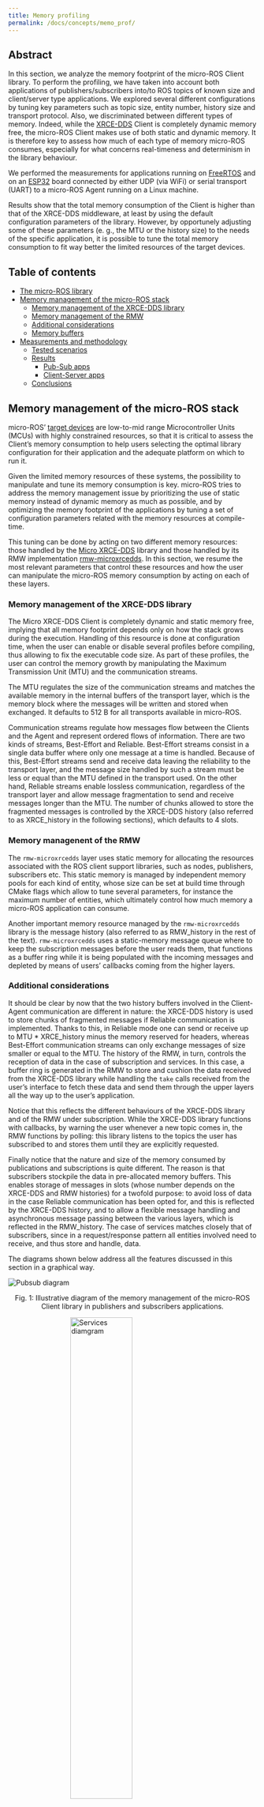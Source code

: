 ```yaml
---
title: Memory profiling
permalink: /docs/concepts/memo_prof/
---
```


## Abstract

In this section, we analyze the memory footprint of the micro-ROS Client library. To perform the profiling, we have taken into account both applications of publishers/subscribers into/to ROS topics of known size and client/server type applications. We explored several different configurations by tuning key parameters such as topic size, entity number, history size and transport protocol. Also, we discriminated between different types of memory. Indeed, while the [XRCE-DDS](https://micro-xrce-dds.docs.eprosima.com/en/latest/) Client is completely dynamic memory free, the micro-ROS Client makes use of both static and dynamic memory. It is therefore key to assess how much of each type of memory micro-ROS consumes, especially for what concerns real-timeness and determinism in the library behaviour. 

We performed the measurements for applications running on [FreeRTOS](https://www.freertos.org/index.html) and on an [ESP32](https://www.espressif.com/en/products/socs/esp32) board connected by either UDP (via WiFi) or serial transport (UART) to a micro-ROS Agent running on a Linux machine.

Results show that the total memory consumption of the Client is higher than that of the XRCE-DDS middleware, at least by using the default configuration parameters of the library. However, by opportunely adjusting some of these parameters (e. g., the MTU or the history size) to the needs of the specific application, it is possible to tune the total memory consumption to fit way better the limited resources of the target devices.

## Table of contents

* [The micro-ROS library](#the-micro-ros-library)
* [Memory management of the micro-ROS stack](#memory-management-of-the-micro-ros-stack)
  * [Memory management of the XRCE-DDS library](#memory-management-of-the-xrce-dds-library)
  * [Memory management of the RMW](#memory-management-of-the-rmw)
  * [Additional considerations](#additional-considerations)
  * [Memory buffers](#memory-buffers)
* [Measurements and methodology](#measurements-and-methodology)
  * [Tested scenarios](#tested-scenarios)
  * [Results](#results)
    * [Pub-Sub apps](#pub-sub-apps)
    * [Client-Server apps](#client-server-apps)
  * [Conclusions](#conclusions)


## Memory management of the micro-ROS stack

micro-ROS’ [target devices](https://micro-ros.github.io/docs/overview/hardware/) are low-to-mid range Microcontroller Units (MCUs) with highly constrained resources, so that it is critical to assess the Client’s memory consumption to help users selecting the optimal library configuration for their application and the adequate platform on which to run it.

Given the limited memory resources of these systems, the possibility to manipulate and tune its memory consumption is key. micro-ROS tries to address the memory management issue by prioritizing the use of static memory instead of dynamic memory as much as possible, and by optimizing the memory footprint of the applications by tuning a set of configuration parameters related with the memory resources at compile-time. 

This tuning can be done by acting on two different memory resources: those handled by the [Micro XRCE-DDS](https://github.com/eProsima/Micro-XRCE-DDS) library and those handled by its RMW implementation [rmw-microxrcedds](https://github.com/micro-ROS/rmw-microxrcedds). In this section, we resume the most relevant parameters that control these resources and how the user can manipulate the micro-ROS memory consumption by acting on each of these layers.

### Memory management of the XRCE-DDS library

The Micro XRCE-DDS Client is completely dynamic and static memory free, implying that all memory footprint depends only on how the stack grows during the execution. Handling of this resource is done at configuration time, when the user can enable or disable several profiles before compiling, thus allowing to fix the executable code size. As part of these profiles, the user can control the memory growth by manipulating the Maximum Transmission Unit (MTU) and the communication streams.

The MTU regulates the size of the communication streams and matches the available memory in the internal buffers of the transport layer, which is the memory block where the messages will be written and stored when exchanged.  It defaults to 512 B for all transports available in micro-ROS.

Communication streams regulate how messages flow between the Clients and the Agent and represent ordered flows of information. There are two kinds of streams, Best-Effort and Reliable. Best-Effort streams consist in a single data buffer where only one message at a time is handled. Because of this, Best-Effort streams send and receive data leaving the reliability to the transport layer, and the message size handled by such a stream must be less or equal than the MTU defined in the transport used. On the other hand, Reliable streams enable lossless communication, regardless of the transport layer and allow message fragmentation to send and receive messages longer than the MTU. The number of chunks allowed to store the fragmented messages is controlled by the XRCE-DDS history (also referred to as XRCE_history in the following sections), which defaults to 4 slots.

### Memory managenent of the RMW

The `rmw-microxrcedds` layer uses static memory for allocating the resources associated with the ROS client support libraries, such as nodes, publishers, subscribers etc. This static memory is managed by independent memory pools for each kind of entity, whose size can be set at build time through CMake flags which allow to tune several parameters, for instance the maximum number of entities, which ultimately control how much memory a micro-ROS application can consume.

Another important memory resource managed by the `rmw-microxrcedds` library is the message history (also referred to as RMW_history in the rest of the text). `rmw-microxrcedds` uses a static-memory message queue where to keep the subscription messages before the user reads them, that functions as a buffer ring while it is being populated with the incoming messages and depleted by means of users’ callbacks coming from the higher layers.

### Additional considerations

It should be clear by now that the two history buffers involved in the Client-Agent communication are different in nature: the XRCE-DDS history is used to store chunks of fragmented messages if Reliable communication is implemented. Thanks to this, in Reliable mode one can send or receive up to MTU * XRCE_history minus the memory reserved for headers, whereas Best-Effort communication streams can only exchange messages of size smaller or equal to the MTU.  The history of the RMW, in turn, controls the reception of data in the case of subscription and services. In this case, a buffer ring is generated in the RMW to store and cushion the data received from the XRCE-DDS library while handling the `take` calls received from the user’s interface to fetch these data and send them through the upper layers all the way up to the user’s application.

Notice that this reflects the different behaviours of the XRCE-DDS library and of the RMW under subscription. While the XRCE-DDS library functions with callbacks, by warning the user whenever a new topic comes in, the RMW functions by polling: this library listens to the topics the user has subscribed to and stores them until they are explicitly requested.

Finally notice that the nature and size of the memory consumed by publications and subscriptions is quite different. The reason is that subscribers stockpile the data in pre-allocated memory buffers. This enables storage of messages in slots (whose number depends on the XRCE-DDS and RMW histories) for a twofold purpose: to avoid loss of data in the case Reliable communication has been opted for, and this is reflected by the XRCE-DDS history, and to allow a flexible message handling and asynchronous message passing between the various layers, which is reflected in the RMW_history. The case of services matches closely that of subscribers, since in a request/response pattern all entities involved need to receive, and thus store and handle, data.

The diagrams shown below address all the features discussed in this section in a graphical way.

![Pubsub diagram](pubsub_diagram.png)
<p align="center">
  Fig. 1: Illustrative diagram of the memory management of the micro-ROS Client library in publishers and subscribers applications.
</p>

<img alt="Services diamgram" src="services_diagram.png" class="center" width="50%">

<p align="center">
  Fig. 2: Illustrative diagram of the memory management of the micro-ROS Client library in service applications.
</p>

### Memory buffers

The total memory consumed by a micro-ROS application running on a MCU (in this specific case, the ESP32 used for testing) can be calculated as the direct sum of different chunks of memory, each devoted to a different function: static memory, stack and dynamic memory.

In this section we give a brief description on these kinds of memory used by the micro-ROS library.

*Static Memory*

The static memory has been calculated as the difference between the memory occupied by the .bss and .data sections with a non-zero number of entities, and the memory occupied by the same sections when no micro-ROS application is running, that is, the memory occupied by the rest of components of the RTOS and libraries. This allows discriminating between the memory effectively occupied by micro-ROS and the one that is not specific to it. Notice that we don’t take into consideration neither the constant data stored in flash memory (.text section) nor the data buffer, which is the buffer that stores the data before serialization, since it is specific to the user application and not directly related to the micro-ROS Client operations.

*Stack Memory*

The stack is the memory consumed by the functions used by the program, when executing. Whilst the static memory can be straightforwardly calculated by just analyzing the compiled binary objects, the stack is the chunk of memory one cannot know precisely before running the application. The stack consumed during the program execution is taken into account by means of a FreeRTOS specific function involved in the memory management capabilities offered by this RTOS, the uxTaskGetStackHighWaterMark() funcion. This function returns the amount of stack that remains unused when the stack consumed by the program is at its greatest value. By subtracting this figure to the total stack available, which is known, one can obtain the stack peak used by the app.

*Dynamic Memory*

This is the memory dynamically allocated by the program by calls to `calloc()` and `malloc()` functions in the C language. To measure it we have hijacked the call to dynamic memory related functions since the ROS 2 stack allows users to feed the program with custom memory allocators. 

To better understand micro-ROS’ use of dynamic memory, we need to differentiate between two stages of the micro-ROS operation. In the first stage micro-ROS is initialized, entities such as nodes, publishers and subscribers are created, and all layers get ready for operation. This is the configuration stage and micro-ROS performs all the dynamic memory operations here. The second is the operation stage, in which the actual publications, subscriptions and all other node operations occur. This stage is dynamic memory free in the whole micro-ROS stack. An optional third stage exists, in which the micro-ROS layers are closed and cleaned and all the dynamic memory allocated in the configuration stage is freed.

## Measurements and methodology

### Tested scenarios

In this section, we summarize the experimental set-up and the different scenarios explored in order to provide a comprehensive review on the memory footprint of the micro-ROS library.

In general, our aim is to assess how both the total memory and its independent constituents (static, stack and dynamic) are affected by:

* The topic size (in the form of an array of bytes of variable size)
* The number of ROS entities (pub/sub and service/client)
* The communication stream type used (Reliable vs Best-Effort)
* The transport protocol (UDP and serial)

In the first setup, we analyse the total memory consumption of applications that publish or subscribe to topics of variable size while sweeping through the number of entities (publishers and subscribers) and employ UDP transport. We do so for the two different types of communication modes allowed by the middleware library, Reliable and Best-Effort.

In the second setup, we report on how the total memory is distributed between static, stack and dynamic.

In the third setup, we change the transport from UDP to serial, and repeat the calculation for an individual subscription only and for a fixed topic size.

The fourth set of measurements was taken for one subscription only, for a fixed topic size and varying the history cache of the RMW layer from 1 to 20 units.

In the fifth set of measurements we measure the footprint of applications of requesters/repliers that act according to a client/service pattern.

### Results

In this section, we detail the methodology employed for the memory profiling of the experimental configurations described above, and for each of them we present the results obtained.

The measurements are conducted on a micro-ROS Client application with a varying number of entities: either publishers/subscribers (1, 5, 10, 15) or client/server (1, 2, 5, 10).

All the tested apps run on top of FreeRTOS and inside of an ESP32 board. The board is connected by either UDP or serial transport to a micro-ROS Agent running on a Linux machine. As explained above, the choice of FreeRTOS has been by virtue of its memory management functionalities, which easily allow to compute the memory used by applications.

In order to provide an assessment as much realistic as possible, the following parameters have been set to their default values: the creation mode employed was by XML in all tested cases, the MTU was held fixed to its default value of 512 B, and the XRCE-DDS library history cache was always kept fixed to 4.

#### Pub-Sub apps

*Total memory as a function of entities number and topic size*

In this section, we report the total memory used by either publisher or subscriber applications in both Best-Effort and Reliable modes, using UDP transport, an RMW history of 4 slots, an MTU of 512 B and an XRCE-DDS history of 4 slots. The total memory consumption is reported as a function of the entity number and topic size.

The number of publishers/subscribers has been varied between 1, 5, 10 and 15. Notice that this is equivalent to changing the number of topics, since in our design of the set-up we associate each publisher/subscriber with just one topic.

In principle, in the Reliable case one can occupy the generated buffers with topic sizes up to MTU * XRCE_history, whereas in the Best-Effort case it can be filled with topics up to MTU, which correspond respectively to to 512 B * 4 = 2048 B and 512 B with our default chosen values. This is due to the absence of fragmentation in Best-Effort communication streams, while, thanks to fragmentation, an entity functioning in Reliable mode can send/receive a message opportunely chunked in a number of pieces equal to the XRCE_history, each of the size of the MTU. However, from table 1 one can see the topic size only ranges from 0 and 1366 B in the case of Reliable entities, and between 0 and 490 B for entities in Best-Effort mode. This is due to the fact that in both cases some memory is consumed by headers and, most importantly, in the Reliable case some is consumed by confirmation messages such as heartbeats and acknacks.

<img alt="Total memory" src="overall.png" class="center">

<p align="center">
  Fig 3: Total memory usage (in Bytes) of micro-ROS publisher and subscription applications in both Best-Effort and Reliable modes with UDP transport, default parameters and as a function of the entities number (x axis) and of the topic size (legend).
</p>


From these plots, we can draw some conclusions and observe trends.

First of all it appears clear that the total memory consumption varies with the number of entities but not with the topic size. The reason for this is that all topic sizes explored fit into the static buffers pre-allocated by the program at compile-time. We therefore expect that the memory consumption would only vary with the topic size when the total space occupied by the topic plus the confirmation messages (in the reliable case) and the overhead exceeds the buffer size. In the case of increasing the number of entities, instead, the overall memory grows (as we’ll see below, this is driven by an increase in both the static and the dynamic memories, while the stack is not affected).

By performing a simple calculation, we can see that the memory occupied by one publisher under the above experimental conditions is of ~ 400 B, while that occupied by one subscriber is ~ 8700 B. This huge difference is rooted in that subscriptions make full use of both the XRCE-DDS and the RMW histories, which respectively control the data storage and the data passing between the lower layers and the user interface by means of buffer rings where data are stored and retrieved during the subscription process. This makes subscriptions consume an additional memory of size MTU * XRCE_history * RMW_history (in this case, 512 * 4 * 4) with respect to the memory used by a publisher app, which is merely associated with the entity creation.

Finally, we see that there is no substantial difference between Reliable and Best-Effort modes, exception made for the upper threshold of the topic sizes that can be sent in these two modes, as explained at the beginning of this section.

*Memory breakdown*

To get a better insight into the type of memory consumed by these applications, below we provide the same data but broken down into its constituent memory chunks. We do so for just one topic size (1 B), since, as we have seen, this number doesn’t affect the total memory consumed (nor its constituents).

<img alt="Memory breakdown" src="3mems.png" class="center">

<p align="center">
   Fig 4: Static, stack and dynamic memory usage (in Bytes) of micro-ROS publisher and subscription applications in both Best-Effort and Reliable modes with UDP transport, default parameters and fixed topic size as a function of the entities number.
</p>

From these results we see that both the static and the dynamic memories change with the entity number, while the stack stays constant.

*Serial vs UDP transports*

In this scenario we have performed a reduced set of measurements, for a configuration very similar to the one reported in the first scenario, but with a different transport protocol, that is, serial in spite of UDP. We have tested an application with a single publisher and another with a single subscriber communicating on Reliable streams, with both the RMW and the XRCE-DDS histories set to 4 units, and the MTU set to its default value of 512 B.  Because of this, the relevant figures produced as outputs to these measurements can be summarized by simple numbers and a proper plot is not provided. The results obtained are: 45590 B of total memory for one publication, and 52643 B for one subscription. To be able to perform a quick comparison between serial and UDP transports, we recall that in the UDP case tested at the beginning of this section, we had obtained 42869 B for one publisher app and 50843 subscriber app. Given the results closeness, we deduce that the transport does not influence the results (or, at most, it does so to a very small, pointing towards a slightly less consumption in the case of serial transport).

*Role of the RMW history*

In this scenario, we have measured the static memory consumed as a function of the RMW history, when this ranges from 1 to 20 units, for a single subscriber application to a topic of fixed size (again, as seen above this size doesn’t affect the memory consumption as long as it’s smaller than the pre-allocated buffer size), with UDP transport and an XRCE-DDS history of 4, using Reliable communication. The results are summarized in the plot below:

<img alt="RMW history" src="rmw_history.png" class="center" width="60%">

<p align="center">
   Fig 5: Static memory usage (in Bytes) of a micro-ROS subscription application in reliable mode with UDP transport, default parameters and fixed topic size as a function of the RMW history.
</p>

From this plot, we see that the total static memory used changes by MTU * RMW_history (which is equal to 512 * 4 for the parameters employed) for each unit of RMW memory that we add to the application.

#### Client-Server apps

We now pass to investigate our last case-scenario, where in spite of pub/sub apps, we consider a different kind of ROS object, that of services, in which the communication between entities follow a request/reply pattern. See below the results for the memory consumed, for a number of servers and clients ranging between 1, 2, 5 and 10. Notice that we report both the behaviour and values of the individual consituents (static, stack, and dynamic) and of the total memory.

<img alt="Services" src="servcli.png" class="center">

<p align="center">
   Fig 6: Total memory usage (in Bytes) of micro-ROS service and clients applications as a function of the number of servers and clients.
</p>

As already done in the case of publishers and subscribers, we can calculate the total memory consumed by a single entity. From this calculation it results that the memory occupied by one server or one client is on the order of ~ 8800 B. From this figure, we see that the memory occupied by a server and that occupied by a client is virtually identical, and it is on the same order of magnitude as that occupied by a subscriber. This is understandable if one thinks that in the case of these applications, entities always need to ‘subscribe’ to either a request, in the case of a server, and to a reply, in the case of a client. In both cases, messages need to be stored in the memory slots allocated in both the XRCE-DDS and RMW layers.

### Conclusions

To sum up, we have seen that:

* Memory consumption doesn’t vary with topic size as long as the sum of the latter and overheads can be accommodated by the static buffer pre-allocated at compile-time.
* Static and Dynamic memories vary with the entity number, while the stack remains constant.
* A single publisher app with default configuration parameters and with both transport protocols explored (UDP and serial) consumes ~ 400 B of total memory, which corresponds to the memory needed for creating the entity.
* A single subscriber app with default configuration parameters and with both transport protocols explored (UDP and serial) consumes ~ 8700 B of total memory, which represents the sum of the memory needed for creating the entity and the static buffers allocated to store and handle the messages in both the XRCE-DDS and RMW. It is important to note that this memory size is obtained when using the default configuration, and it can be heavily reduced to fit use cases with a lower memory profile.
* A single client/server app with default configuration parameters and with UDP transport consumes ~ 8800 B of total memory. This reflects the fact that in a request/response pattern messages need to be stored and handled as in the subscription case.
* In the case of a single subscription, the total static memory used changes by MTU * XRCE_history for each unit of RMW history that is added to the application.
* The handling of the RMW history for subscriptions and services, which are the most critical cases, should be revisited in order to reduce the growth of the static consumption. The current implementation reserves RMW_history * XRCE_history * MTU Bytes for each subscriber/client/service. Our most recent considerations are directed towards reducing this number by using a shared RMW history pool for every entity.

<style type="text/css">

.center {
  display: block;
  margin-left: auto;
  margin-right: auto;
}

</style>

